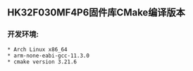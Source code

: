 ## HK32F030MF4P6固件库CMake编译版本

### 开发环境:

    * Arch Linux x86_64
    * arm-none-eabi-gcc-11.3.0
    * cmake version 3.21.6